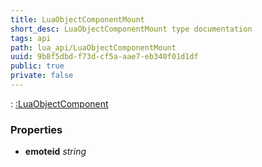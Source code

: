 ```yaml
---
title: LuaObjectComponentMount
short_desc: LuaObjectComponentMount type documentation
tags: api
path: lua_api/LuaObjectComponentMount
uuid: 9b8f5dbd-f73d-cf5a-aae7-eb340f01d1df
public: true
private: false
---
```


 : [:LuaObjectComponent](/lua_api/LuaObjectComponentMount)

### Properties

* **emoteid** *string* 
